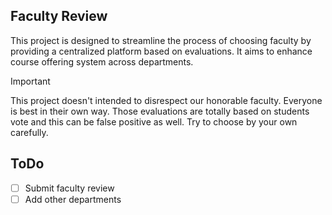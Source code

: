 ## Faculty Review
This project is designed to streamline the process of choosing faculty by providing a centralized platform based on evaluations. It aims to enhance course offering system across departments.

> [!IMPORTANT]
>
> This project doesn't intended to disrespect our honorable faculty. Everyone is best in their own way. Those evaluations are totally based on students vote and this can be false positive as well. Try to choose by your own carefully.

## ToDo

- [ ] Submit faculty review
- [ ] Add other departments